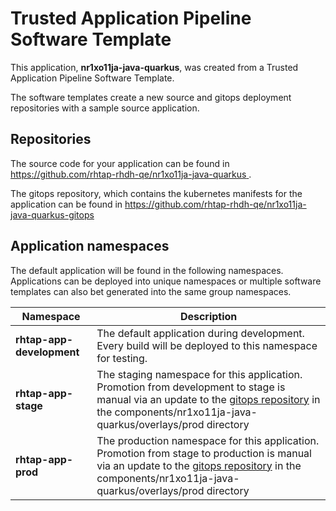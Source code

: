# Trusted Application Pipeline Software Template

This application, **nr1xo11ja-java-quarkus**, was created from a Trusted Application Pipeline Software Template.

The software templates create a new source and gitops deployment repositories with a sample source application. 

## Repositories

The source code for your application can be found in [https://github.com/rhtap-rhdh-qe/nr1xo11ja-java-quarkus ](https://github.com/rhtap-rhdh-qe/nr1xo11ja-java-quarkus ).
 
The gitops repository, which contains the kubernetes manifests for the application can be found in 
[https://github.com/rhtap-rhdh-qe/nr1xo11ja-java-quarkus-gitops ](https://github.com/rhtap-rhdh-qe/nr1xo11ja-java-quarkus-gitops ) 

## Application namespaces 

The default application will be found in the following namespaces. Applications can be deployed into unique namespaces or multiple software templates can also bet generated into the same group namespaces.  

|  Namespace   |  Description   |  
| -------- | -------- |   
| **rhtap-app-development** | The default application during development. Every build will be deployed to this namespace for testing. | 
| **rhtap-app-stage** | The staging namespace for this application. Promotion from development to stage is manual via an update to the [gitops repository](https://github.com/rhtap-rhdh-qe/nr1xo11ja-java-quarkus-gitops ) in the components/nr1xo11ja-java-quarkus/overlays/prod directory |  
| **rhtap-app-prod** | The production namespace for this application. Promotion from stage to production is manual via an update to the [gitops repository](https://github.com/rhtap-rhdh-qe/nr1xo11ja-java-quarkus-gitops ) in the components/nr1xo11ja-java-quarkus/overlays/prod directory | 